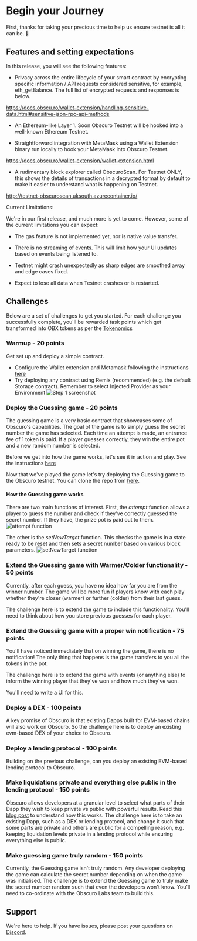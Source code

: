 # Begin your Journey

First, thanks for taking your precious time to help us ensure testnet is all it can be. 🙏 

## Features and setting expectations

In this release, you will see the following features:

- Privacy across the entire lifecycle of your smart contract by encrypting specific information / API requests considered sensitive, for example, eth_getBalance. The full list of encrypted requests and responses is below.

https://docs.obscu.ro/wallet-extension/handling-sensitive-data.html#sensitive-json-rpc-api-methods

* An Ethereum-like Layer 1. Soon Obscuro Testnet will be hooked into a well-known Ethereum Testnet.

* Straightforward integration with MetaMask using a Wallet Extension binary run locally to hook your MetaMask into Obscuro Testnet.

https://docs.obscu.ro/wallet-extension/wallet-extension.html

* A rudimentary block explorer called ObscuroScan. For Testnet ONLY, this shows the details of transactions in a decrypted format by default to make it easier to understand what is happening on Testnet.

http://testnet-obscuroscan.uksouth.azurecontainer.io/ 

Current Limitations:

We're in our first release, and much more is yet to come. However, some of the current limitations you can expect:

* The gas feature is not implemented yet, nor is native value transfer.

* There is no streaming of events. This will limit how your UI updates based on events being listened to.

* Testnet might crash unexpectedly as sharp edges are smoothed away and edge cases fixed.

* Expect to lose all data when Testnet crashes or is restarted. 

## Challenges

Below are a set of challenges to get you started. For each challenge you successfully complete, you'll be rewarded task points which get transformed into OBX tokens as per the [Tokenomics](https://github.com/obscuronet/obscuro-project/wiki/Tokenomics)

### Warmup - 20 points
Get set up and deploy a simple contract.
* Configure the Wallet extension and Metamask following the instructions [here](https://docs.obscu.ro/wallet-extension/wallet-extension.html)
* Try deploying any contract using Remix (recommended) (e.g. the default Storage contract). Remember to select Injected Provider as your Environment ![Step 1 screenshot](https://images.tango.us/public/screenshot_017a4a1c-b655-4eda-8c6e-7a298e1faa70.png?crop=focalpoint&fit=crop&fp-x=0.0945&fp-y=0.1827&fp-z=2.5115&w=1200&mark-w=0.2&mark-pad=0&mark64=aHR0cHM6Ly9pbWFnZXMudGFuZ28udXMvc3RhdGljL21hZGUtd2l0aC10YW5nby13YXRlcm1hcmsucG5n&ar=2027%3A1103)

### Deploy the Guessing game - 20 points
The guessing game is a very basic contract that showcases some of Obscuro's capabilities. The goal of the game is to simply guess the secret number the game has selected. Each time an attempt is made, an entrance fee of 1 token is paid. If a player guesses correctly, they win the entire pot and a new random number is selected.

Before we get into how the game works, let's see it in action and play. See the instructions [here](https://docs.obscu.ro/testnet/example-dapps.html)

Now that we've played the game let's try deploying the Guessing game to the Obscuro testnet. You can clone the repo from [here](https://github.com/obscuronet/number-guessing-game). 

#### How the Guessing game works
There are two main functions of interest. First, the *attempt* function allows a player to guess the number and check if they've correctly guessed the secret number. If they have, the prize pot is paid out to them.
![attempt function](../../assets/images/guessing.png)

The other is the *setNewTarget* function. This checks the game is in a state ready to be reset and then sets a secret number based on various block parameters.
![setNewTarget function](../../assets/images/setnewtarget.png)

### Extend the Guessing game with Warmer/Colder functionality - 50 points
Currently, after each guess, you have no idea how far you are from the winner number. The game will be more fun if players know with each play whether they're closer (warmer) or further (colder) from their last guess.

The challenge here is to extend the game to include this functionality. You'll need to think about how you store previous guesses for each player.

### Extend the Guessing game with a proper win notification - 75 points
You'll have noticed immediately that on winning the game, there is no notification! The only thing that happens is the game transfers to you all the tokens in the pot. 

The challenge here is to extend the game with events (or anything else) to inform the winning player that they've won and how much they've won.

You'll need to write a UI for this.

### Deploy a DEX - 100 points
A key promise of Obscuro is that existing Dapps built for EVM-based chains will also work on Obscuro. So the challenge here is to deploy an existing evm-based DEX of your choice to Obscuro.

### Deploy a lending protocol - 100 points
Building on the previous challenge, can you deploy an existing EVM-based lending protocol to Obscuro.

### Make liquidations private and everything else public in the lending protocol - 150 points
Obscuro allows developers at a granular level to select what parts of their Dapp they wish to keep private vs public with powerful results. Read this [blog post](https://medium.com/obscuro-labs/the-obscuro-experience-26d1697a5378) to understand how this works. The challenge here is to take an existing Dapp, such as a DEX or lending protocol, and change it such that some parts are private and others are public for a compelling reason, e.g. keeping liquidation levels private in a lending protocol while ensuring everything else is public.

### Make guessing game truly random - 150 points
Currently, the Guessing game isn't truly random. Any developer deploying the game can calculate the secret number depending on when the game was initialised. The challenge is to extend the Guessing game to truly make the secret number random such that even the developers won't know. You'll need to co-ordinate with the Obscuro Labs team to build this. 

## Support

We're here to help. If you have issues, please post your questions on [Discord](https://discord.gg/obscuro).